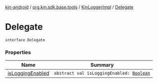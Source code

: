 [kin-android](../../../index.md) / [org.kin.sdk.base.tools](../../index.md) / [KinLoggerImpl](../index.md) / [Delegate](./index.md)

# Delegate

`interface Delegate`

### Properties

| Name | Summary |
|---|---|
| [isLoggingEnabled](is-logging-enabled.md) | `abstract val isLoggingEnabled: `[`Boolean`](https://kotlinlang.org/api/latest/jvm/stdlib/kotlin/-boolean/index.html) |
